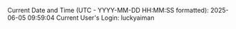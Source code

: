 Current Date and Time (UTC - YYYY-MM-DD HH:MM:SS formatted): 2025-06-05 09:59:04
Current User's Login: luckyaiman
